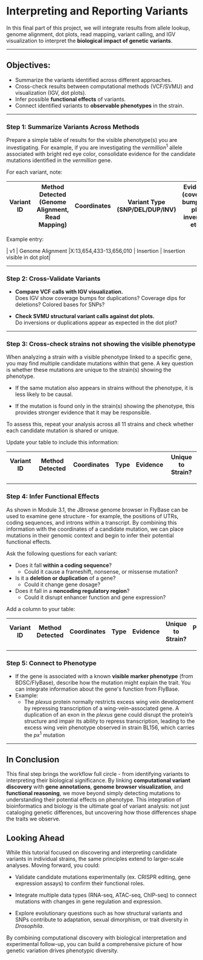 # Interpreting and Reporting Variants

In this final part of this project, we will integrate results from allele lookup, genome alignment, dot plots, read mapping, variant calling, and IGV visualization to interpret the **biological impact of genetic variants**.

---

## Objectives:

- Summarize the variants identified across different approaches.  
- Cross-check results between computational methods (VCF/SVMU) and visualization (IGV, dot plots).  
- Infer possible **functional effects** of variants.  
- Connect identified variants to **observable phenotypes** in the strain.  

---

### Step 1: Summarize Variants Across Methods

Prepare a simple table of results for the visible phenotype(s) you are investigating. For example, if you are investigating the *vermillion*<sup>1</sup> allele associated with bright red eye color, consolidate evidence for the candidate mutations identified in the *vermillion* gene.

For each variant, note:

| Variant ID | Method Detected (Genome Alignment, Read Mapping) | Coordinates | Variant Type (SNP/DEL/DUP/INV) | Evidence (coverage bump, dot plot inversion etc.) |
|------------|--------------------------------------------|-------------|--------------------------------|----------------------------------------------------|

Example entry:

| v1 | Genome Alignment |X:13,654,433-13,656,010 | Insertion | Insertion visible in dot plot|

---

### Step 2: Cross-Validate Variants

- **Compare VCF calls with IGV visualization.**  
  Does IGV show coverage bumps for duplications? Coverage dips for deletions? Colored bases for SNPs?  

- **Check SVMU structural variant calls against dot plots.**  
  Do inversions or duplications appear as expected in the dot plot?  

---

### Step 3: Cross-check strains not showing the visible phenotype
When analyzing a strain with a visible phenotype linked to a specific gene, you may find multiple candidate mutations within that gene. A key question is whether these mutations are unique to the strain(s) showing the phenotype.

- If the same mutation also appears in strains without the phenotype, it is less likely to be causal.

- If the mutation is found only in the strain(s) showing the phenotype, this provides stronger evidence that it may be responsible.

To assess this, repeat your analysis across all 11 strains and check whether each candidate mutation is shared or unique. 

Update your table to include this information:

| Variant ID | Method Detected | Coordinates | Type | Evidence | **Unique to Strain?** | 
|------------|-----------------|-------------|------|----------|-----------------------|

---

### Step 4: Infer Functional Effects

As shown in Module 3.1, the JBrowse genome browser in FlyBase can be used to examine gene structure - for example, the positions of UTRs, coding sequences, and introns within a transcript. By combining this information with the coordinates of a candidate mutation, we can place mutations in their genomic context and begin to infer their potential functional effects.

Ask the following questions for each variant:

- Does it fall **within a coding sequence**?  
  - Could it cause a frameshift, nonsense, or missense mutation?  
- Is it a **deletion or duplication** of a gene?  
  - Could it change gene dosage?  
- Does it fall in a **noncoding regulatory region**?  
  - Could it disrupt enhancer function and gene expression?  

Add a column to your table:

| Variant ID | Method Detected | Coordinates | Type | Evidence | Unique to Strain? | **Predicted Effect** |
|------------|-----------------|-------------|------|----------|-------------------|----------------------|

---

### Step 5: Connect to Phenotype

- If the gene is associated with a known **visible marker phenotype** (from BDSC/FlyBase), describe how the mutation might explain the trait. You can integrate information about the gene's function from FlyBase.
- Example:  
  - The *plexus* protein normally restricts excess wing vein development by repressing transcription of a wing-vein–associated gene. A duplication of an exon in the *plexus* gene could disrupt the protein’s structure and impair its ability to repress transcription, leading to the excess wing vein phenotype observed in strain BL156, which carries the *px*<sup>1</sup> mutation

---


## In Conclusion
This final step brings the workflow full circle - from identifying variants to interpreting their biological significance. By linking **computational variant discovery** with **gene annotations**, **genome browser visualization**, and **functional reasoning**, we move beyond simply detecting mutations to understanding their potential effects on phenotype. This integration of bioinformatics and biology is the ultimate goal of variant analysis: not just cataloging genetic differences, but uncovering how those differences shape the traits we observe.

## Looking Ahead

While this tutorial focused on discovering and interpreting candidate variants in individual strains, the same principles extend to larger-scale analyses. Moving forward, you could:

- Validate candidate mutations experimentally (ex. CRISPR editing, gene expression assays) to confirm their functional roles.

- Integrate multiple data types (RNA-seq, ATAC-seq, ChIP-seq) to connect mutations with changes in gene regulation and expression.

- Explore evolutionary questions such as how structural variants and SNPs contribute to adaptation, sexual dimorphism, or trait diversity in *Drosophila*.

By combining computational discovery with biological interpretation and experimental follow-up, you can build a comprehensive picture of how genetic variation drives phenotypic diversity.